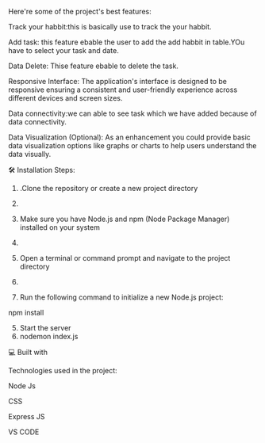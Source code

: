 Here're some of the project's best features:

Track your habbit:this is basically use to track the your habbit.

Add task: this feature ebable the user to add the add habbit in table.YOu have to select your task and date.

Data Delete: Thise feature ebable to delete the task.

Responsive Interface: The application's interface is designed to be responsive ensuring a consistent and user-friendly experience across different devices and screen sizes.

Data connectivity:we can able to see task which we have added because of data connectivity.

Data Visualization (Optional): As an enhancement you could provide basic data visualization options like graphs or charts to help users understand the data visually.


🛠️ Installation Steps:

1. .Clone the repository or create a new project directory
2. 

3. Make sure you have Node.js and npm (Node Package Manager) installed on your system
4. 

5. Open a terminal or command prompt and navigate to the project directory
6. 

7. Run the following command to initialize a new Node.js project:



npm install

5. Start the server
6. nodemon index.js





💻 Built with

Technologies used in the project:

Node Js

CSS

Express JS

VS CODE
